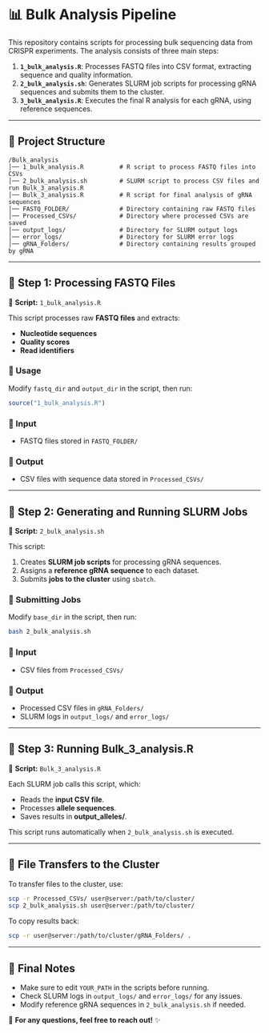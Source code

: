 # 📊 Bulk Analysis Pipeline

This repository contains scripts for processing bulk sequencing data from CRISPR experiments. The analysis consists of three main steps:

1. **`1_bulk_analysis.R`**: Processes FASTQ files into CSV format, extracting sequence and quality information.
2. **`2_bulk_analysis.sh`**: Generates SLURM job scripts for processing gRNA sequences and submits them to the cluster.
3. **`3_bulk_analysis.R`**: Executes the final R analysis for each gRNA, using reference sequences.

---

## 📂 Project Structure

```
/Bulk_analysis
│── 1_bulk_analysis.R          # R script to process FASTQ files into CSVs
│── 2_bulk_analysis.sh         # SLURM script to process CSV files and run Bulk_3_analysis.R
│── Bulk_3_analysis.R          # R script for final analysis of gRNA sequences
│── FASTQ_FOLDER/              # Directory containing raw FASTQ files
│── Processed_CSVs/            # Directory where processed CSVs are saved
│── output_logs/               # Directory for SLURM output logs
│── error_logs/                # Directory for SLURM error logs
│── gRNA_Folders/              # Directory containing results grouped by gRNA
```

---

## 🚀 **Step 1: Processing FASTQ Files**
📌 **Script:** `1_bulk_analysis.R`

This script processes raw **FASTQ files** and extracts:
- **Nucleotide sequences**
- **Quality scores**
- **Read identifiers**

### **🔧 Usage**
Modify `fastq_dir` and `output_dir` in the script, then run:
```r
source("1_bulk_analysis.R")
```

### **📌 Input**
- FASTQ files stored in `FASTQ_FOLDER/`

### **📌 Output**
- CSV files with sequence data stored in `Processed_CSVs/`

---

## 🚀 **Step 2: Generating and Running SLURM Jobs**
📌 **Script:** `2_bulk_analysis.sh`

This script:
1. Creates **SLURM job scripts** for processing gRNA sequences.
2. Assigns a **reference gRNA sequence** to each dataset.
3. Submits **jobs to the cluster** using `sbatch`.

### **🔧 Submitting Jobs**
Modify `base_dir` in the script, then run:
```bash
bash 2_bulk_analysis.sh
```

### **📌 Input**
- CSV files from `Processed_CSVs/`

### **📌 Output**
- Processed CSV files in `gRNA_Folders/`
- SLURM logs in `output_logs/` and `error_logs/`

---

## 🚀 **Step 3: Running Bulk_3_analysis.R**
📌 **Script:** `Bulk_3_analysis.R`

Each SLURM job calls this script, which:
- Reads the **input CSV file**.
- Processes **allele sequences**.
- Saves results in **output_alleles/**.

This script runs automatically when `2_bulk_analysis.sh` is executed.

---

## 📌 **File Transfers to the Cluster**
To transfer files to the cluster, use:
```bash
scp -r Processed_CSVs/ user@server:/path/to/cluster/
scp 2_bulk_analysis.sh user@server:/path/to/cluster/
```

To copy results back:
```bash
scp -r user@server:/path/to/cluster/gRNA_Folders/ .
```

---

## 📢 **Final Notes**
- Make sure to edit `YOUR_PATH` in the scripts before running.
- Check SLURM logs in `output_logs/` and `error_logs/` for any issues.
- Modify reference gRNA sequences in `2_bulk_analysis.sh` if needed.

🚀 **For any questions, feel free to reach out!** ✨

